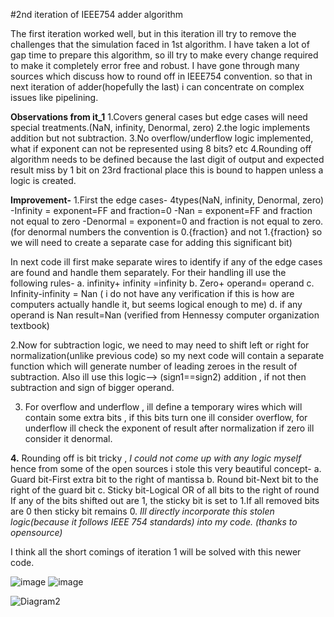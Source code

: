 #2nd iteration of IEEE754 adder algorithm

The first iteration worked well, but in this iteration ill try to remove the challenges that the simulation faced in 1st algorithm. I have taken a lot of gap time to prepare this algorithm, so ill try to make every change required to make it completely error free and robust. I have gone through many sources which discuss how to round off in IEEE754 convention.
so that in next iteration of adder(hopefully the last) i can concentrate on complex issues like pipelining. 

**Observations from it_1**
1.Covers general cases but edge cases will need special treatments.(NaN, infinity, Denormal, zero)
2.the logic implements addition but not subtraction.
3.No overflow/underflow logic implemented, what if exponent can not be represented using 8 bits? etc 
4.Rounding off algorithm needs to be defined because the last digit of output and expected result miss by 1 bit on 23rd fractional place this is bound to happen unless a logic is created.


**Improvement-**
1.First the edge cases- 4types(NaN, infinity, Denormal, zero)
-Infinity = exponent=FF and fraction=0
-Nan      = exponent=FF and fraction not equal to zero
-Denormal = exponent=0 and fraction is not equal to zero. (for denormal numbers the convention is 0.{fraction} and not 1.{fraction} so we will need to create a separate case for adding this significant bit)

In next code ill first make separate wires to identify if any of the edge cases are found and handle them separately. For their handling ill use the following rules-
a. infinity+ infinity =infinity
b. Zero+ operand= operand
c. Infinity-infinity = Nan  ( i do not have any verification if this is how are computers actually handle it, but seems logical enough to me)
d. if any operand is Nan result=Nan (verified from Hennessy computer organization textbook) 

2.Now for subtraction logic, we need to may need to shift left or right for normalization(unlike previous code) so my next code will contain a separate function which will generate number of leading zeroes in the result of subtraction. Also ill use this logic--> (sign1==sign2) addition , if not then subtraction and sign of bigger operand.


3. For overflow and underflow , ill define a temporary wires which will contain some extra bits , if this bits turn one ill consider overflow, for underflow ill check the exponent of result after normalization if zero ill consider it denormal.

**4.** Rounding off is bit tricky , *I could not come up with any logic myself* hence from some of the open sources i stole this very beautiful concept- 
a. Guard bit-First extra bit to the right of mantissa
b. Round bit-Next bit to the right of the guard bit
c. Sticky bit-Logical OR of all bits to the right of round
If any of the bits shifted out are 1, the sticky bit is set to 1.If all removed bits are 0 then sticky bit remains 0. *Ill directly incorporate this stolen logic(because it follows IEEE 754 standards) into my code. (thanks to opensource)* 


I think all the short comings of iteration 1 will be solved with this newer code.  

![image](https://github.com/user-attachments/assets/a3840d99-45d3-4478-b64d-fb37654efdef)
![image](https://github.com/user-attachments/assets/9403d0b7-b6f3-47a1-af68-951d9f6c2087)



 

![Diagram2](../images/diagram.png)

